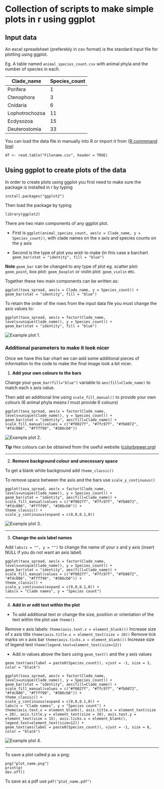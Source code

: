 # Collection of scripts to make simple plots in r using ggplot

## Input data

An excel spreadsheet (preferebly in csv format) is the standard input file for plotting using ggplot.

Eg. A table named `animal_species_count.csv` with animal phyla and the number of species in each.

| Clade_name       | Species_count |
| ---------------- | ------------- |
| Porifera         | 	1	   |
| Ctenophora       |	3	   |
| Cnidaria         |	6	   |
| Lophotrochozoa   |	11	   |
| Ecdysozoa        |	15	   |
| Deuterostomia    |	33	   |

You can load the data file in manually into R or import it from ([R commmand line](https://www.statmethods.net/inputimportingdata.html))

```Shell
df <- read.table("Filename.csv", header = TRUE)
```

## Using ggplot to create plots of the data

In order to create plots using ggplot you first need to make sure the package is installed in r by typing 

```Shell
install.packages("ggplot2")
```

Then load the package by typing 
```Shell
library(ggplot2)
```

There are two main components of any ggplot plot.

* First is `ggplot(animal_species_count, aes(x = Clade_name, y = Species_count))`, with clade names on the x axis and species counts on the y axis

* Second is the type of plot you wish to make (in this case a barchart `geom_bar(stat = "identity", fill = "blue")`

**Note** `geom_bar` can be changed to any type of plot eg. scatter plot: `geom_point`, box plot: `geom_boxplot` or violin plot: `geom_violin` etc.

Together these two main components can be written as:

```Shell
ggplot(taxa_spread, aes(x = Clade_name, y = Species_count)) + 
geom_bar(stat = "identity", fill = "blue")
```

To retain the order of the rows from the input data file you must change the axis values to:

```Shell
ggplot(taxa_spread, aes(x = factor(Clade_name, levels=unique(Clade_name)), y = Species_count)) +
geom_bar(stat = "identity", fill = "blue")
```

![Example plot 1.](first_plot.png)


### Additional parameters to make it look nicer

Once we have this bar chart we can add some additional pieces of information to the code to make the final image look a bit nicer.

1. **Add your own colours to the bars**

Change your `geom_bar(fill="blue")` variable to `aes(fill=Clade_name)` to match each x axis value.

Then add an additional line using `scale_fill_manual()` to provide your own colours (6 animal phyla means I must provide 6 colours)

```Shell
ggplot(taxa_spread, aes(x = factor(Clade_name, levels=unique(Clade_name)), y = Species_count)) +
geom_bar(stat = "identity", aes(fill=Clade_name)) + 
scale_fill_manual(values = c("#f0027f", "#7fc97f", "#fb8072", "#fdc086", "#ffff99", "#386cb0"))
```

![Example plot 2.](second_plot.png)

**Tip** Hex colours can be obtained from the useful website ([colorbrewer.org](http://colorbrewer2.org/#type=sequential&scheme=BuGn&n=3))

---

2. **Remove background colour and unecessary space**

To get a blank white background add `theme_classic()`

To remove space between the axis and the bars use `scale_y_continuous()`

```Shell
ggplot(taxa_spread, aes(x = factor(Clade_name, levels=unique(Clade_name)), y = Species_count)) +
geom_bar(stat = "identity", aes(fill=Clade_name)) + 
scale_fill_manual(values = c("#f0027f", "#7fc97f", "#fb8072", "#fdc086", "#ffff99", "#386cb0")) +
theme_classic() +
scale_y_continuous(expand = c(0,0,0.1,0))
```

![Example plot 3.](third_plot.png)

---

3. **Change the axis label names**

Add `labs(x = "", y = "")` to change the name of your x and y axis (insert NULL if you do not want an axis label)

```Shell
ggplot(taxa_spread, aes(x = factor(Clade_name, levels=unique(Clade_name)), y = Species_count)) +
geom_bar(stat = "identity", aes(fill=Clade_name)) +
scale_fill_manual(values = c("#f0027f", "#7fc97f", "#fb8072", "#fdc086", "#ffff99", "#386cb0")) +
theme_classic() +
scale_y_continuous(expand = c(0,0,0.1,0)) +
labs(x = "Clade names", y = "Species count")
```

---

4. **Add in or edit text within the plot**

* To add additional text or change the size, position or orientation of the text within the plot use `theme()`

Remove x axis labels: `theme(axis.text.x = element_blank())`
Increase size of x axis title `theme(axis.title.x = element_text(size = 20))`
Remove tick marks on x axis bar `theme(axis.ticks.x = element_blank())`
Increase size of legend text `theme(legend.text=element_text(size=12))`


* Add in values above the bars using `geom_text()` and the y axis values

`geom_text(aes(label = paste0(Species_count)), vjust = -1, size = 3, color = "black")`

```Shell
ggplot(taxa_spread, aes(x = factor(Clade_name, levels=unique(Clade_name)), y = Species_count)) +
geom_bar(stat = "identity", aes(fill=Clade_name)) + 
scale_fill_manual(values = c("#f0027f", "#7fc97f", "#fb8072", "#fdc086", "#ffff99", "#386cb0")) +
theme_classic() +
scale_y_continuous(expand = c(0,0,0.1,0)) +
labs(x = "Clade names", y = "Species count") +
theme(axis.text.x = element_blank(), axis.title.x = element_text(size = 20), axis.title.y = element_text(size = 20), axis.text.y = element_text(size = 15), axis.ticks.x = element_blank(), legend.text=element_text(size=12)) +
geom_text(aes(label = paste0(Species_count)), vjust = -1, size = 6, color = "black")
```

![Example plot 4.](final_plot.png)

---

To save a plot called p as a png:

```Shell
png("plot_name.png")
print(p)
dev.off()
```

To save as a pdf use `pdf("plot_name.pdf")`